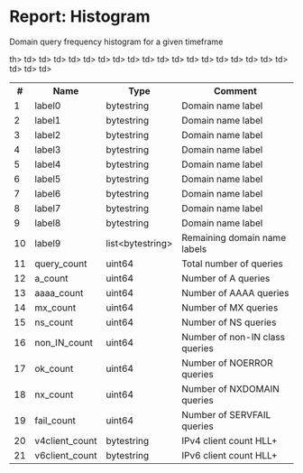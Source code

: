 # Report: Histogram

Domain query frequency histogram for a given timeframe

<table>
  <tr>
    <th>#</th>th>
    <th>Name</th>
    <th>Type</th>
    <th>Comment</th>
  </tr>
  <tr>
    <td>1</td>td>
    <td>label0</td>        
    <td>bytestring</td>           
    <td>Domain name label</td>
  </tr>
  <tr>
    <td>2</td>td>
    <td>label1</td>        
    <td>bytestring</td>           
    <td>Domain name label</td>
  </tr>
  <tr>
    <td>3</td>td>
    <td>label2</td>        
    <td>bytestring</td>           
    <td>Domain name label</td>
  </tr>
  <tr>
    <td>4</td>td>
    <td>label3</td>        
    <td>bytestring</td>           
    <td>Domain name label</td>
  </tr>
  <tr>
    <td>5</td>td>
    <td>label4</td>        
    <td>bytestring</td>           
    <td>Domain name label</td>
  </tr>
  <tr>
    <td>6</td>td>
    <td>label5</td>        
    <td>bytestring</td>           
    <td>Domain name label</td>
  </tr>
  <tr>
    <td>7</td>td>
    <td>label6</td>        
    <td>bytestring</td>           
    <td>Domain name label</td>
  </tr>
  <tr>
    <td>8</td>td>
    <td>label7</td>        
    <td>bytestring</td>           
    <td>Domain name label</td>
  </tr>
  <tr>
    <td>9</td>td>
    <td>label8</td>        
    <td>bytestring</td>           
    <td>Domain name label</td>
  </tr>
  <tr>
    <td>10</td>td>
    <td>label9</td>        
    <td>list&lt;bytestring&gt;</td>           
    <td>Remaining domain name labels</td>
  </tr>
  <tr>
    <td>11</td>td>
    <td>query_count</td>        
    <td>uint64</td>           
    <td>Total number of queries</td>
  </tr>
  <tr>
    <td>12</td>td>
    <td>a_count</td>        
    <td>uint64</td>           
    <td>Number of A queries</td>
  </tr>
  <tr>
    <td>13</td>td>
    <td>aaaa_count</td>        
    <td>uint64</td>           
    <td>Number of AAAA queries</td>
  </tr>
  <tr>
    <td>14</td>td>
    <td>mx_count</td>        
    <td>uint64</td>           
    <td>Number of MX queries</td>
  </tr>
  <tr>
    <td>15</td>td>
    <td>ns_count</td>        
    <td>uint64</td>           
    <td>Number of NS queries</td>
  </tr>
  <tr>
    <td>16</td>td>
    <td>non_IN_count</td>        
    <td>uint64</td>           
    <td>Number of non-IN class queries</td>
  </tr>
  <tr>
    <td>17</td>td>
    <td>ok_count</td>        
    <td>uint64</td>           
    <td>Number of NOERROR queries</td>
  </tr>
  <tr>
    <td>18</td>td>
    <td>nx_count</td>        
    <td>uint64</td>           
    <td>Number of NXDOMAIN queries</td>
  </tr>
  <tr>
    <td>19</td>td>
    <td>fail_count</td>        
    <td>uint64</td>           
    <td>Number of SERVFAIL queries</td>
  </tr>
  <tr>
    <td>20</td>td>
    <td>v4client_count</td>        
    <td>bytestring</td>           
    <td>IPv4 client count HLL+</td>
  </tr>
  <tr>
    <td>21</td>td>
    <td>v6client_count</td>        
    <td>bytestring</td>           
    <td>IPv6 client count HLL+</td>
  </tr>
</table>

